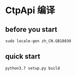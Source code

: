 # CtpApi 编译 
## before you start 
``` 
sudo locale-gen zh_CN.GB18030
```
## quick start
```
python3.7 setup.py build
```
